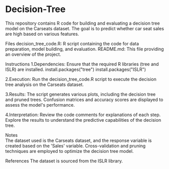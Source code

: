 # Decision-Tree
This repository contains R code for building and evaluating a decision tree model on the Carseats dataset. The goal is to predict whether car seat sales are high based on various features.

Files
decision_tree_code.R: R script containing the code for data preparation, model building, and evaluation.
README.md: This file providing an overview of the project.

Instructions
1.Dependencies:
Ensure that the required R libraries (tree and ISLR) are installed.
install.packages("tree")
install.packages("ISLR")

2.Execution:
Run the decision_tree_code.R script to execute the decision tree analysis on the Carseats dataset.

3.Results:
The script generates various plots, including the decision tree and pruned trees.
Confusion matrices and accuracy scores are displayed to assess the model's performance.

4.Interpretation:
Review the code comments for explanations of each step.
Explore the results to understand the predictive capabilities of the decision tree.

Notes <br>
The dataset used is the Carseats dataset, and the response variable is created based on the 'Sales' variable.
Cross-validation and pruning techniques are employed to optimize the decision tree model.

References
The dataset is sourced from the ISLR library.
